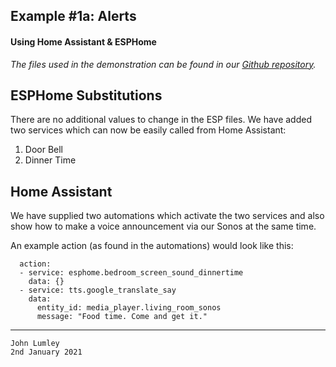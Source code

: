 ## Example #1a: Alerts
#### Using Home Assistant & ESPHome

*The files used in the demonstration can be found in our [Github repository](https://github.com/ioios-io/demos).*

## ESPHome Substitutions
There are no additional values to change in the ESP files. We have added two services which can now be easily called from Home Assistant:
1. Door Bell
2. Dinner Time


## Home Assistant
We have supplied two automations which activate the two services and also show how to make a voice announcement via our Sonos at the same time.

An example action (as found in the automations) would look like this:
```
  action:
  - service: esphome.bedroom_screen_sound_dinnertime
    data: {}
  - service: tts.google_translate_say
    data:
      entity_id: media_player.living_room_sonos
      message: "Food time. Come and get it."

```
___

```
John Lumley
2nd January 2021
```